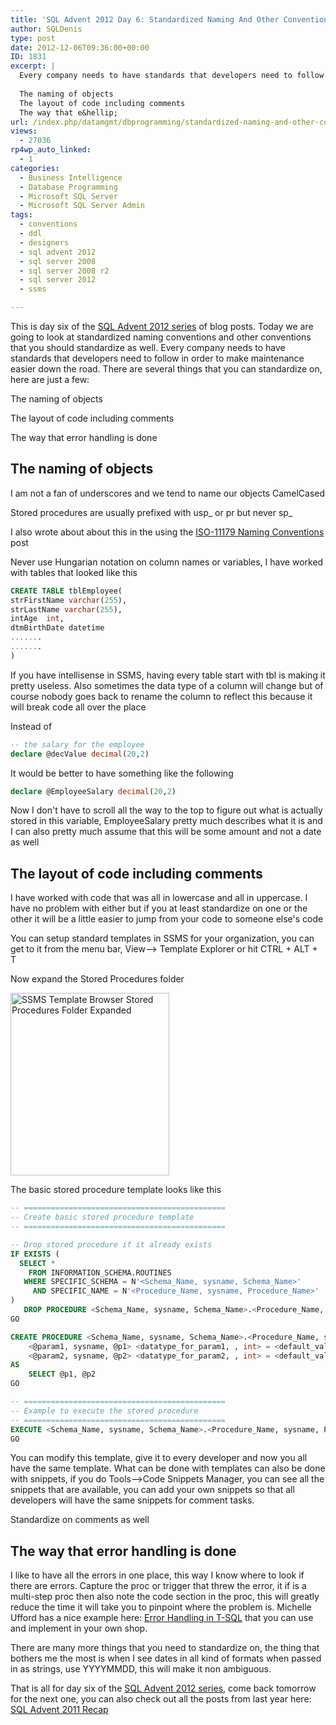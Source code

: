 ```yaml
---
title: 'SQL Advent 2012 Day 6: Standardized Naming And Other Conventions'
author: SQLDenis
type: post
date: 2012-12-06T09:36:00+00:00
ID: 1831
excerpt: |
  Every company needs to have standards that developers need to follow in order to make maintenance easier down the road. There are several things that you can standardize on:
  
  The naming of objects
  The layout of code including comments
  The way that e&hellip;
url: /index.php/datamgmt/dbprogramming/standardized-naming-and-other-conventions/
views:
  - 27036
rp4wp_auto_linked:
  - 1
categories:
  - Business Intelligence
  - Database Programming
  - Microsoft SQL Server
  - Microsoft SQL Server Admin
tags:
  - conventions
  - ddl
  - designers
  - sql advent 2012
  - sql server 2008
  - sql server 2008 r2
  - sql server 2012
  - ssms

---
```

This is day six of the [SQL Advent 2012 series][1] of blog posts. Today we are going to look at standardized naming conventions and other conventions that you should standardize as well. Every company needs to have standards that developers need to follow in order to make maintenance easier down the road. There are several things that you can standardize on, here are just a few:

The naming of objects
  
The layout of code including comments
  
The way that error handling is done

## The naming of objects

I am not a fan of underscores and we tend to name our objects CamelCased
  
Stored procedures are usually prefixed with usp_ or pr but never sp_
  
I also wrote about about this in the using the [ISO-11179 Naming Conventions][2] post
  
Never use Hungarian notation on column names or variables, I have worked with tables that looked like this

```sql
CREATE TABLE tblEmployee(
strFirstName varchar(255),
strLastName varchar(255),
intAge	int,
dtmBirthDate datetime
.......
.......
)
```
If you have intellisense in SSMS, having every table start with tbl is making it pretty useless. Also sometimes the data type of a column will change but of course nobody goes back to rename the column to reflect this because it will break code all over the place

Instead of 

```sql
-- the salary for the employee
declare @decValue decimal(20,2)
```

It would be better to have something like the following

```sql
declare @EmployeeSalary decimal(20,2)
```

Now I don't have to scroll all the way to the top to figure out what is actually stored in this variable, EmployeeSalary pretty much describes what it is and I can also pretty much assume that this will be some amount and not a date as well

## The layout of code including comments

I have worked with code that was all in lowercase and all in uppercase. I have no problem with either but if you at least standardize on one or the other it will be a little easier to jump from your code to someone else's code
  
You can setup standard templates in SSMS for your organization, you can get to it from the menu bar, View–> Template Explorer or hit CTRL + ALT + T

Now expand the Stored Procedures folder

<div class="image_block">
  <a href="https://lessthandot.z19.web.core.windows.net/wp-content/uploads/blogs/DataMgmt/Denis/ADvent/TemplateBrowserProcs.PNG?mtime=1354732944"><img alt="SSMS Template Browser Stored Procedures Folder Expanded" src="https://lessthandot.z19.web.core.windows.net/wp-content/uploads/blogs/DataMgmt/Denis/ADvent/TemplateBrowserProcs.PNG?mtime=1354732944" width="254" height="292" /></a>
</div>

The basic stored procedure template looks like this

```sql
-- =============================================
-- Create basic stored procedure template
-- =============================================

-- Drop stored procedure if it already exists
IF EXISTS (
  SELECT * 
    FROM INFORMATION_SCHEMA.ROUTINES 
   WHERE SPECIFIC_SCHEMA = N'<Schema_Name, sysname, Schema_Name>'
     AND SPECIFIC_NAME = N'<Procedure_Name, sysname, Procedure_Name>' 
)
   DROP PROCEDURE <Schema_Name, sysname, Schema_Name>.<Procedure_Name, sysname, Procedure_Name>
GO

CREATE PROCEDURE <Schema_Name, sysname, Schema_Name>.<Procedure_Name, sysname, Procedure_Name>
	<@param1, sysname, @p1> <datatype_for_param1, , int> = <default_value_for_param1, , 0>, 
	<@param2, sysname, @p2> <datatype_for_param2, , int> = <default_value_for_param2, , 0>
AS
	SELECT @p1, @p2
GO

-- =============================================
-- Example to execute the stored procedure
-- =============================================
EXECUTE <Schema_Name, sysname, Schema_Name>.<Procedure_Name, sysname, Procedure_Name> <value_for_param1, , 1>, <value_for_param2, , 2>
GO
```
You can modify this template, give it to every developer and now you all have the same template. What can be done with templates can also be done with snippets, if you do Tools–>Code Snippets Manager, you can see all the snippets that are available, you can add your own snippets so that all developers will have the same snippets for comment tasks.

Standardize on comments as well
  

  


## The way that error handling is done

I like to have all the errors in one place, this way I know where to look if there are errors. Capture the proc or trigger that threw the error, it if is a multi-step proc then also note the code section in the proc, this will greatly reduce the time it will take you to pinpoint where the problem is. Michelle Ufford has a nice example here: [Error Handling in T-SQL][3] that you can use and implement in your own shop.

There are many more things that you need to standardize on, the thing that bothers me the most is when I see dates in all kind of formats when passed in as strings, use YYYYMMDD, this will make it non ambiguous.

That is all for day six of the [SQL Advent 2012 series][1], come back tomorrow for the next one, you can also check out all the posts from last year here: [SQL Advent 2011 Recap][4]

 [1]: /index.php/DataMgmt/DBProgramming/sql-advent-2012-here-is
 [2]: /index.php/DataMgmt/DataDesign/iso-11179-naming-conventions
 [3]: http://sqlfool.com/2008/12/error-handling-in-t-sql/
 [4]: /index.php/DataMgmt/DataDesign/sql-advent-2011-recap